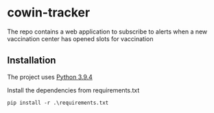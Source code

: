 # cowin-tracker
The repo contains a web application to subscribe to alerts when a new vaccination center has opened slots for vaccination

## Installation

The project uses [Python 3.9.4](https://www.python.org/downloads/release/python-394/)

Install the dependencies from requirements.txt

```
pip install -r .\requirements.txt
```
